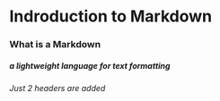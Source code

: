 # Indroduction to Markdown
### What is a Markdown
##### a lightweight language for text formatting
###### Just 2 headers are added
